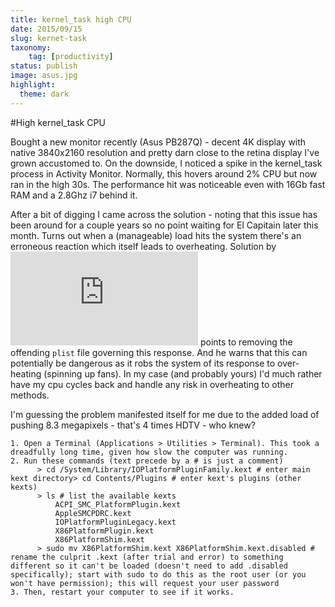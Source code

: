 ```yaml
---
title: kernel_task high CPU
date: 2015/09/15
slug: kernet-task
taxonomy:
    tag: [productivity]
status: publish
image: asus.jpg
highlight:
  theme: dark
---
```

#High kernel_task CPU

Bought a new monitor recently (Asus PB287Q) - decent 4K display with native 3840x2160 resolution and pretty darn close to the retina display I've grown accustomed to. On the downside, I noticed a spike in the kernel_task process in Activity Monitor. Normally, this hovers around 2% CPU but now ran in the high 30s. The performance hit was noticeable even with 16Gb fast RAM and a 2.8Ghz i7 behind it.

After a bit of digging I came across the solution - noting that this issue has been around for a couple years so no point waiting for El Capitain later this month. Turns out when a (manageable) load hits the system there's an erroneous reaction which itself leads to overheating. Solution by ![Richard Schwarting](http://blog.kosmokaryote.org/2012/12/technology-kerneltask-consumes-almost.html) points to removing the offending `plist` file governing this response. And he warns that this can potentially be dangerous as it robs the system of its response to over-heating (spinning up fans). In my case (and probably yours) I'd much rather have my cpu cycles back and handle any risk in overheating to other methods.

I'm guessing the problem manifested itself for me due to the added load of pushing 8.3 megapixels - that's 4 times HDTV - who knew?

    1. Open a Terminal (Applications > Utilities > Terminal). This took a dreadfully long time, given how slow the computer was running.
    2. Run these commands (text precede by a # is just a comment)
          > cd /System/Library/IOPlatformPluginFamily.kext # enter main kext directory> cd Contents/Plugins # enter kext's plugins (other kexts)
          > ls # list the available kexts
              ACPI_SMC_PlatformPlugin.kext
              AppleSMCPDRC.kext
              IOPlatformPluginLegacy.kext
              X86PlatformPlugin.kext
              X86PlatformShim.kext
          > sudo mv X86PlatformShim.kext X86PlatformShim.kext.disabled # rename the culprit .kext (after trial and error) to something different so it can't be loaded (doesn't need to add .disabled specifically); start with sudo to do this as the root user (or you won't have permission); this will request your user password
    3. Then, restart your computer to see if it works.